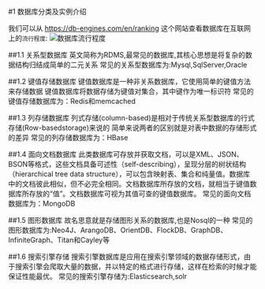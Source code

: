 #1 数据库分类及实例介绍

我们可以从 https://db-engines.com/en/ranking  这个网站查看数据库在互联网上的`流行程度`:
![数据库流行程度](http://mysql317.oss-cn-beijing.aliyuncs.com/database.png)

##1.1 关系型数据库
英文简称为RDMS,最常见的数据库,其核心思想是将复杂的数据结构归结成简单的二元关系
常见的关系型数据库为:Mysql,SqlServer,Oracle

##1.2  键值存储数据库
键值数据库是一种非关系数据库，它使用简单的键值方法来存储数据
键值数据库将数据存储为键值对集合，其中键作为唯一标识符
常见的键值存储数据库为：Redis和memcached

##1.3 列存储数据库
列式存储(column-based)是相对于传统关系型数据库的行式存储(Row-basedstorage)来说的
简单来说两者的区别就是对表中数据的存储形式的差异
常见的列存储数据库为：HBase

##1.4 面向文档数据库
此类数据库可存放并获取文档，可以是XML、JSON、BSON等格式，这些文档具备可述性（self-describing），呈现分层的树状结构（hierarchical tree data structure），可以包含映射表、集合和纯量值。数据库中的文档彼此相似，但不必完全相同。文档数据库所存放的文档，就相当于键值数据库所存放的“值”。文档数据库可视为其值可查的键值数据库。
常见的面向文档数据库为：MongoDB

##1.5 图形数据库
故名思意就是存储图形关系的数据库,也是Nosql的一种
常见的图形数据库为:Neo4J、ArangoDB、OrientDB、FlockDB、GraphDB、InfiniteGraph、Titan和Cayley等

##1.6 搜索引擎存储
搜索引擎数据库是应用在搜索引擎领域的数据存储形式，由于搜索引擎会爬取大量的数据，并以特定的格式进行存储，这样在检索的时候才能保证性能最优。
常见的搜索引擎存储为:Elasticsearch,solr
